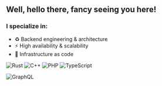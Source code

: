 ## Well, hello there, fancy seeing you here!

### I specialize in:

- ♻️ Backend engineering & architecture
- ⚡️ High availability & scalability
- 🔧 Infrastructure as code

<p>
  <img alt="Rust" src="https://img.shields.io/badge/Rust-000000?style=for-the-badge&logo=rust&logoColor=white" />
  <img alt="C++" src="https://img.shields.io/badge/-C++-blue?style=for-the-badge&logo=cplusplus&logoColor=white" />
  <img alt="PHP" src="https://img.shields.io/badge/PHP-blue?style=for-the-badge&logo=php&logoColor=white" />
  <img alt="TypeScript" src="https://img.shields.io/badge/ts-blue?style=for-the-badge&logo=ts&logoColor=white" />
</p>
<p>
  <img alt="GraphQL" src="https://img.shields.io/badge/-GraphQL-E10098?style=for-the-badge&logo=graphql&logoColor=white" />
</p>
<!--
**timuchen/timuchen** is a ✨ _special_ ✨ repository because its `README.md` (this file) appears on your GitHub profile.

  <img alt="Go" src="https://img.shields.io/badge/Go-00ADD8?style=for-the-badge&logo=go&logoColor=white" />
  <img alt="TypeScript" src="https://img.shields.io/badge/TypeScript-007ACC?style=for-the-badge&logo=typescript&logoColor=white" />
  <img alt="React" src="https://img.shields.io/badge/React-20232A?style=for-the-badge&logo=react&logoColor=61DAFB" />
  
Here are some ideas to get you started:

- 🔭 I’m currently working on ...
- 🌱 I’m currently learning ...
- 👯 I’m looking to collaborate on ...
- 🤔 I’m looking for help with ...
- 💬 Ask me about ...
- 📫 How to reach me: ...
- 😄 Pronouns: ...
- ⚡ Fun fact: ...
-->

